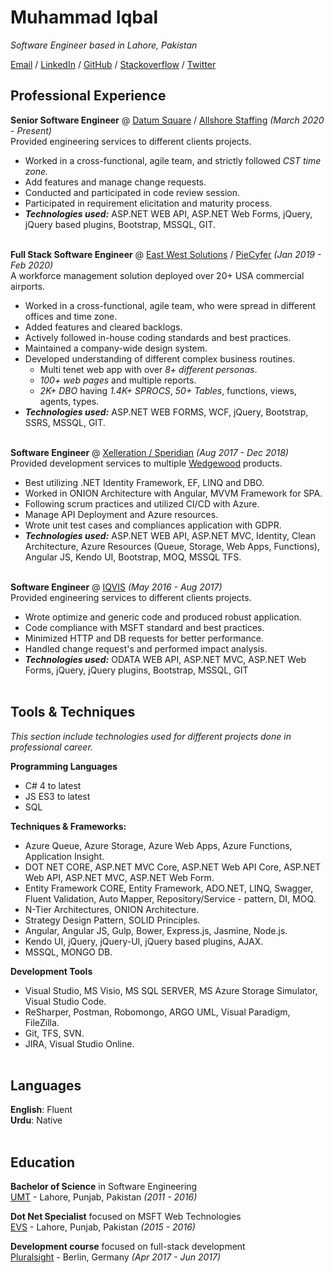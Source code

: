 # Muhammad Iqbal
_Software Engineer based in Lahore, Pakistan_ <br>

[Email](mailto:agha.muhammad.iqbal@gmail.com) / [LinkedIn](https://www.linkedin.com/in/muhammadiqbaldotnet) / [GitHub](https://github.com/aghadostain/) / [Stackoverflow](https://stackoverflow.com/users/5985558/jbs) / [Twitter](https://twitter.com/agha_dostain/) 

## Professional Experience

**Senior Software Engineer** @ [Datum Square](https://www.datumsquare.com/) / [Allshore Staffing](https://allshorevirtualstaffing.com) _(March 2020 - Present)_ <br>
Provided engineering services to different clients projects.
  - Worked in a cross-functional, agile team, and strictly followed *CST time zone.*
  - Add features and manage change requests.
  - Conducted and participated in code review session.
  - Participated in requirement elicitation and maturity process.
  - **_Technologies used:_** ASP.NET WEB API, ASP.NET Web Forms, jQuery, jQuery based plugins, Bootstrap, MSSQL, GIT.
<br><br>

**Full Stack Software Engineer** @ [East West Solutions](https://ewsystemsinc.com/) / [PieCyfer](https://www.piecyfer.com/) _(Jan 2019 - Feb 2020)_ <br>
A workforce management solution deployed over 20+ USA commercial airports.
  - Worked in a cross-functional, agile team, who were spread in different offices and time zone.
  - Added features and cleared backlogs.
  - Actively followed in-house coding standards and best practices.
  - Maintained a company-wide design system.
  - Developed understanding of different complex business routines.
      - Multi tenet web app with over *8+ different personas*.
      - *100+ web pages* and multiple reports.
      - *2K+ DBO* having *1.4K+ SPROCS*, *50+ Tables*, functions, views, agents, types.        
  - **_Technologies used:_** ASP.NET WEB FORMS, WCF, jQuery, Bootstrap, SSRS, MSSQL, GIT.
<br><br>

**Software Engineer** @ [Xelleration / Speridian](https://www.speridian.com) _(Aug 2017 - Dec 2018)_ <br>
Provided development services to multiple [Wedgewood](https://www.wedgewood-inc.com/) products.
  - Best utilizing .NET Identity Framework, EF, LINQ and DBO.
  - Worked in ONION Architecture with Angular, MVVM Framework for SPA.
  - Following scrum practices and utilized CI/CD with Azure.
  - Manage API Deployment and Azure resources.
  - Wrote unit test cases and compliances application with GDPR.
  - **_Technologies used:_** ASP.NET WEB API, ASP.NET MVC, Identity, Clean Architecture, Azure Resources (Queue, Storage, Web Apps, Functions), Angular JS, Kendo UI, Bootstrap, MOQ, MSSQL TFS.
<br><br>

**Software Engineer** @ [IQVIS](https://www.iqvis.com/) _(May 2016 - Aug 2017)_ <br>
Provided engineering services to different clients projects.
  - Wrote optimize and generic code and produced robust application.
  - Code compliance with MSFT standard and best practices.
  - Minimized HTTP and DB requests for better performance.
  - Handled change request's and performed impact analysis.
  - **_Technologies used:_** ODATA WEB API, ASP.NET MVC, ASP.NET Web Forms, jQuery, jQuery plugins, Bootstrap, MSSQL, GIT
<br><br>
    
## Tools & Techniques
_This section include technologies used for different projects done in professional career._
<br>

**Programming Languages**
  - C# 4 to latest
  - JS ES3 to latest
  - SQL

**Techniques & Frameworks:**
  - Azure Queue, Azure Storage, Azure Web Apps, Azure Functions, Application Insight.
  - DOT NET CORE, ASP.NET MVC Core, ASP.NET Web API Core, ASP.NET Web API, ASP.NET MVC, ASP.NET Web Form.
  - Entity Framework CORE, Entity Framework, ADO.NET, LINQ, Swagger, Fluent Validation, Auto Mapper, Repository/Service  - pattern, DI, MOQ.
  - N-Tier Architectures, ONION Architecture.
  - Strategy Design Pattern, SOLID Principles.  
  - Angular, Angular JS, Gulp, Bower, Express.js, Jasmine, Node.js. 
  - Kendo UI, jQuery, jQuery-UI, jQuery based plugins, AJAX.
  - MSSQL, MONGO DB.

**Development Tools**
  - Visual Studio, MS Visio, MS SQL SERVER, MS Azure Storage Simulator, Visual Studio Code. 
  - ReSharper, Postman, Robomongo, ARGO UML, Visual Paradigm, FileZilla.
  - Git, TFS, SVN.
  - JIRA, Visual Studio Online.
<br><br>

<!--## On The Side

**Web Development Instructor** @ [ReDI School of Digital Integration](https://www.redi-school.org/) _(Aug 2017 - Present)_<br>
Non-profit digital school for tech-interested newcomers applying for asylum in Germany.
  - Building and continuously developing the course curriculum with a team of 4-8 other instructors
  - Leading classes to improve student comprehension of React, HTML, CSS and general web design principles
  - Mentoring students through presentations and job search
  - _Note: Took a break from teaching in 2019_
  <br><br>

**Co-Organizer** @ [QueerJS](https://queerjs.com/) _(Jun 2019 - Present)_<br>
 A meetup for everyone where queer speakers take the stage.
  - Selecting speakers and scheduling events
  - Fostering an inclusive community and enforcing the code of conduct
  - _Previously co-organized [BerlinJS](https://berlinjs.org/) from May 2018 - May 2020_
  <br><br>
  
**Workshop Lead** @ [New Devs on the Block](https://newdevs.org/) _(Jul 2019 - Present)_ <br>
Free, two-day workshops to help people build their first website.
  - Creating a curriculum that covers HTML, CSS and a bit of JavaScript 
  - Preparing supplemental presentations on topics like accessibility and animations
  - Events in Nürnberg and Vienna, now post-poned due to the COVID-19 outbreak 
  <br><br>

## Public Speaking

### Upcoming Events
 
- **Write the Docs** on the Internet 🌐 _(Oct 18-20, 2020)_
<br>[Emceeing](https://www.writethedocs.org/conf/prague/2020/)<br>
    
### Recent Appearances

- **Women TechMakers Vienna** _(streamed on Aug 7, 2020)_
<br>[How AI is Enhancing Journalism](https://www.youtube.com/watch?v=bKgzgo5Iq5s&feature=youtu.be&t=6492)<br>

- **Talk Python To Me Podcast** _(released on Sep 5, 2020)_
<br>[Python and AI in Journalism](https://talkpython.fm/episodes/show/280/python-and-ai-in-journalism)<br>
<br>

**Want me to speak at your event?**
<br> [Check out my website](https://workwithcarolyn.com/speaking) for more information.
<br><br>
  
## Accomplishments

**Top Author Recognition** @ [DEV](https://dev.to/) _(2019 - 2020)_ <br>
Named one of the Top 500 authors in 2019. Also wrote two articles that ranked in the weekly Top 7:
  - [How to remove condescending language from documentation](https://dev.to/meeshkan/how-to-remove-condescending-language-from-documentation-4a5p)
  - [Onboarding a junior developer to your team? Here's 12 tips.](https://dev.to/carolstran/onboarding-a-junior-developer-to-your-team-here-s-12-tips-4g3a)
<br><br>

**Won Best Project** @ [Geek Girl Carrots Berlin Hackathon](http://www.hacklikeagirl.co/) _(Oct 2017)_<br>
Created [Qarma](https://github.com/lcorr8/qarma), an online platform to report and retrieve lost & found objects for travelers abroad.
<br><br> -->

## Languages

**English**: Fluent <br>
**Urdu**: Native
<br><br>

## Education

**Bachelor of Science** in Software Engineering<br>
[UMT](https://www.umt.edu.pk) - Lahore, Punjab, Pakistan _(2011 - 2016)_ <br>

**Dot Net Specialist** focused on MSFT Web Technologies<br>
[EVS](https://www.evslearning.com) - Lahore, Punjab, Pakistan _(2015 - 2016)_ <br>

**Development course** focused on full-stack development<br>
[Pluralsight](https://www.pluralsight.com/) - Berlin, Germany _(Apr 2017 - Jun 2017)_ <br>
